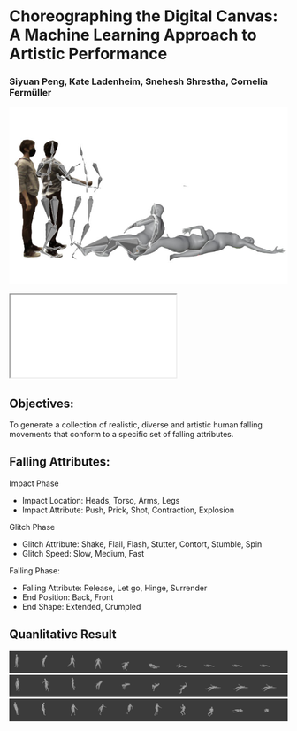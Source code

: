 # Choreographing the Digital Canvas: A Machine Learning Approach to Artistic Performance

### Siyuan Peng, Kate Ladenheim, Snehesh Shrestha, Cornelia Fermüller

<!-- adding Teasing Image -->

![Teasing Image](./website/teasing_img.jpeg)

<iframe src='/PoseFallWeb/'></iframe>

## Objectives:

To generate a collection of realistic, diverse and artistic human falling movements that conform to a specific set of falling attributes.

## Falling Attributes:

Impact Phase

- Impact Location: Heads, Torso, Arms, Legs
- Impact Attribute: Push, Prick, Shot, Contraction, Explosion

Glitch Phase

- Glitch Attribute: Shake, Flail, Flash, Stutter, Contort, Stumble, Spin
- Glitch Speed: Slow, Medium, Fast

Falling Phase:

- Falling Attribute: Release, Let go, Hinge, Surrender
- End Position: Back, Front
- End Shape: Extended, Crumpled

## Quanlitative Result

![result_1](./website/20_sequences.png)
![result_2](./website/21_sequences.png)
![result_3](./website/22_sequences.png)

